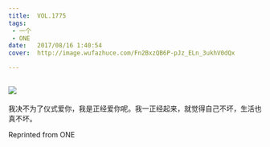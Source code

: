 ```yaml
---
title:	VOL.1775
tags:
 - 一个
 - ONE
date:	2017/08/16 1:40:54
cover:	http://image.wufazhuce.com/Fn2BxzQB6P-pJz_ELn_3ukhV0dQx

---
```

![](http://image.wufazhuce.com/Fn2BxzQB6P-pJz_ELn_3ukhV0dQx)
---

我决不为了仪式爱你，我是正经爱你呢。我一正经起来，就觉得自己不坏，生活也真不坏。
 
Reprinted from ONE
